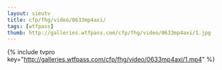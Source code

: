 ```yaml
--- 
layout: sieutv
title: cfp/fhg/video/0633mp4axi/
tags: [wtfpass]
thumb: http://galleries.wtfpass.com/cfp/fhg/video/0633mp4axi/1.jpg
---
```

{% include tvpro key="http://galleries.wtfpass.com/cfp/fhg/video/0633mp4axi/1.mp4" %} 
